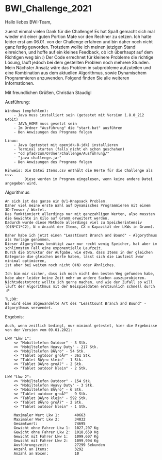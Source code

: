 # BWI_Challenge_2021
Hallo liebes BWI-Team,

zuerst einmal vielen Dank für die Challenge!
Es hat Spaß gemacht sich mal wieder mit einer guten Portion Mate vor den Rechner zu setzen.
Ich hatte leider erst am 06.01. von der Challenge erfahren und bin daher noch nicht ganz fertig geworden.
Trotzdem wollte ich meinen jetzigen Stand einreichen, und hoffe auf ein kleines Feedback, ob ich überhaupt auf dem Richtigen weg bin :)
Der Code errechnet für kleinere Probleme die richtige Lösung, läuft jedoch bei dem gestellten Problem noch mehrere Stunden.
Mein Nächster Ansatz wäre das Problem in subprobleme aufzuteilen und eine Kombination aus dem aktuellen Algorithmus, 
sowie Dynamischem Programmieren anzuwenden. 
Folgend finden Sie alle weiteren Informationen. 

Mit freundlichen Grüßen,
Christian Staudigl


Ausführung:

	Windows (empfohlen):
		- Java muss installiert sein (getestet mit Version 1.8.0_212 64bit)
		- JAVA_HOME muss gesetzt sein
		- Im Ordner "Ausführung" die "start.bat" ausführen
		- Den Anwisungen des Programs folgen
				 
	Linux:
		- Java (getestet mit openjdk-8-jdk) installieren
		- Terminal starten (falls nicht eh schon geschehen)
		- "cd pfad/zum/Ordner/Challenge/Ausführung/"
		- "java challenge.jar"
		- Den Anwisungen des Programs folgen
		
	Hinweis: Die Datei Items.csv enthält die Werte für die Challenge als csv.
			 Diese werden im Program eingelesen, wenn keine andere Datei angegeben wird.


Algorithmus:

	An sich ist das ganze ein 0/1-Knapsack Problem. 
	Daher viel meine erste Wahl auf Dynamisches Programmieren mit einem 3D-Tensor / Würfel.
	Das funktioniert allerdings nur mit ganzzahligen Werten, also mussten die Gewichte in Kilo auf Gramm erweitert werden.
	Dadurch wurde diese Methode allerdings viel zu Speicherintensiv (O(N*C1*C2), N = Anzahl der Items, CX = Kapazität der LKWs in Gramm).
	
	Daher habe ich jetzt einen "LeastCount Branch and Bound" - Algorythmus als Vorlage genommen.
	Dieser Algorythmus benötigt zwar nur recht wenig Speicher, hat aber im schlimmsten Fall eine exponentielle Laufzeit.
	Durch die Struktur der Aufgabe, wie etwa, dass Items in der gleichen Kategorie die gleichen Werte haben, lässt sich die Laufzeit zwar minimal optimieren,
	ist aber bei weitem noch nicht O(N) oder Ähnliches.
	
	Ich bin mir sicher, dass ich noch nicht den besten Weg gefunden habe, habe aber leider keine Zeit mehr um andere Sachen auszuprobieren.
	Nichtsdestotrotz wollte ich gerne machen, und wie der Zufall so will läuft der Algorithmus mit der Beispieldaten erstaunlich schnell durch :P
	
	TL;DR:
	Es wird eine abgewandelte Art des "LeastCount Branch and Bound" - Algorythmus verwendet.
	

Ergebnis:

	Auch, wenn zeitlich bedingt, nur minimal getestet, hier die Ergebnisse von der Version vom 09.01.2021:
	
	LkW "Lkw 1":
		<> "Mobiltelefon Outdoor" - 3 Stk.
		<> "Mobiltelefon Heavy Duty" - 217 Stk.
		<> "Mobiltelefon BÃ¼ro" - 54 Stk.
		<> "Tablet outdoor groÃ?" - 361 Stk.
		<> "Tablet BÃ¼ro klein" - 1 Stk.
		<> "Tablet BÃ¼ro groÃ?" - 2 Stk.
		<> "Tablet outdoor klein" - 2 Stk.

	LkW "Lkw 2":
		<> "Mobiltelefon Outdoor" - 154 Stk.
		<> "Mobiltelefon Heavy Duty" - 3 Stk.
		<> "Mobiltelefon BÃ¼ro" - 6 Stk.
		<> "Tablet outdoor groÃ?" - 9 Stk.
		<> "Tablet BÃ¼ro klein" - 592 Stk.
		<> "Tablet BÃ¼ro groÃ?" - 2 Stk.
		<> "Tablet outdoor klein" - 1 Stk.

		Maximaler Wert Lkw 1: 		40663
		Maximaler Wert Lkw 2: 		34032
		Gesamtwert: 				74695
		Gewicht ohne Fahrer Lkw 1: 	1027,207 Kg
		Gewicht ohne Fahrer Lkw 2: 	1018,659 Kg
		Gewicht mit Fahrer Lkw 1: 	1099,607 Kg
		Gewicht mit Fahrer Lkw 2: 	1099,994 Kg
		Ausführungszeit: 			27299 Sekunden
		Anzahl an Items: 			3292
		Anzahl an Boxen: 			10

	
	
	
